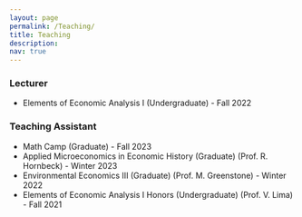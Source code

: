 ```yaml
---
layout: page
permalink: /Teaching/
title: Teaching
description: 
nav: true
---
```



### Lecturer

- Elements of Economic Analysis I (Undergraduate) - Fall 2022


### Teaching Assistant

- Math Camp (Graduate) - Fall 2023
- Applied Microeconomics in Economic History (Graduate) (Prof. R. Hornbeck) - Winter 2023
- Environmental Economics III (Graduate) (Prof. M. Greenstone) - Winter 2022
- Elements of Economic Analysis I Honors (Undergraduate) (Prof. V. Lima) - Fall 2021
